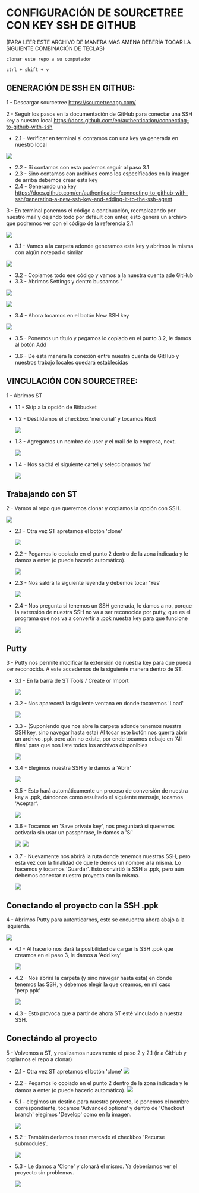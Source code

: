 # CONFIGURACIÓN DE SOURCETREE CON KEY SSH DE GITHUB

(PARA LEER ESTE ARCHIVO DE MANERA MÁS AMENA DEBERÍA TOCAR LA SIGUIENTE COMBINACIÓN DE TECLAS)

```shell
clonar este repo a su computador

ctrl + shift + v

```

## GENERACIÓN DE SSH EN GITHUB:

1 - Descargar sourcetree https://sourcetreeapp.com/

2 - Seguir los pasos en la documentación de GitHub para conectar una SSH key a nuestro local https://docs.github.com/en/authentication/connecting-to-github-with-ssh

- 2.1 - Verificar en terminal si contamos con una key ya generada en nuestro local

![](./img/1.png)

- 2.2 - Si contamos con esta podemos seguir al paso 3.1
- 2.3 - Sino contamos con archivos como los específicados en la imagen de arriba debemos crear esta key
- 2.4 - Generando una key https://docs.github.com/en/authentication/connecting-to-github-with-ssh/generating-a-new-ssh-key-and-adding-it-to-the-ssh-agent

3 - En terminal ponemos el código a continuación, reemplazando por nuestro mail y dejando todo por default con enter, esto genera un archivo que podremos ver con el código de la referencia 2.1

![](./img/2.png)

- 3.1 - Vamos a la carpeta adonde generamos esta key y abrimos la misma con algún notepad o similar

![](./img/3.png)

- 3.2 - Copiamos todo ese código y vamos a la nuestra cuenta ade GitHub
- 3.3 - Abrimos Settings y dentro buscamos "

![](./img/4.png)

![](./img/5.png)

- 3.4 - Ahora tocamos en el botón New SSH key

![](./img/6.png)

- 3.5 - Ponemos un título y pegamos lo copiado en el punto 3.2, le damos al botón Add

- 3.6 - De esta manera la conexión entre nuestra cuenta de GitHub y nuestros trabajo locales quedará establecidas

## VINCULACIÓN CON SOURCETREE:

1 - Abrimos ST

- 1.1 - Skip a la opción de Bitbucket

- 1.2 - Destildamos el checkbox 'mercurial' y tocamos Next

  ![](./img/7.png)

- 1.3 - Agregamos un nombre de user y el mail de la empresa, next.

  ![](./img/8.png)

* 1.4 - Nos saldrá el siguiente cartel y seleccionamos 'no'

  ![](./img/9.png)

## Trabajando con ST

2 - Vamos al repo que queremos clonar y copiamos la opción con SSH.

![](./img/10.png)

- 2.1 - Otra vez ST apretamos el botón 'clone'

  ![](./img/11.png)

- 2.2 - Pegamos lo copiado en el punto 2 dentro de la zona indicada y le damos a enter (o puede hacerlo automático).

  ![](./img/12.png)

- 2.3 - Nos saldrá la siguiente leyenda y debemos tocar 'Yes'

  ![](./img/13.png)

- 2.4 - Nos pregunta si tenemos un SSH generada, le damos a no, porque la extensión de nuestra SSH no va a ser reconocida por putty, que es el programa que nos va a convertir a .ppk nuestra key para que funcione

  ![](./img/14.png)

## Putty

3 - Putty nos permite modificar la extensión de nuestra key para que pueda ser reconocida. A este accedemos de la siguiente manera dentro de ST.

- 3.1 - En la barra de ST Tools / Create or Import

  ![](./img/16.png)

- 3.2 - Nos aparecerá la siguiente ventana en donde tocaremos 'Load'

  ![](./img/17.png)

- 3.3 - (Suponiendo que nos abre la carpeta adonde tenemos nuestra SSH key, sino navegar hasta esta) Al tocar este botón nos querrá abrir un archivo .ppk pero aún no existe, por ende tocamos debajo en 'All files' para que nos liste todos los archivos disponibles

  ![](./img/21.png)

- 3.4 - Elegimos nuestra SSH y le damos a 'Abrir'

  ![](./img/22.png)

- 3.5 - Esto hará automáticamente un proceso de conversión de nuestra key a .ppk, dándonos como resultado el siguiente mensaje, tocamos 'Aceptar'.

  ![](./img/23.png)

- 3.6 - Tocamos en 'Save private key', nos preguntará si queremos activarla sin usar un passphrase, le damos a 'Sí'

  ![](./img/24.png)
  ![](./img/25.png)

- 3.7 - Nuevamente nos abrirá la ruta donde tenemos nuestras SSH, pero esta vez con la finalidad de que le demos un nombre a la misma. Lo hacemos y tocamos 'Guardar'. Esto convirtió la SSH a .ppk, pero aún debemos conectar nuestro proyecto con la misma.

  ![](./img/26.png)

## Conectando el proyecto con la SSH .ppk

4 - Abrimos Putty para autenticarnos, este se encuentra ahora abajo a la izquierda.

![](./img/28.png)

- 4.1 - Al hacerlo nos dará la posibilidad de cargar ls SSH .ppk que creamos en el paso 3, le damos a 'Add key'

  ![](./img/27.png)

- 4.2 - Nos abrirá la carpeta (y sino navegar hasta esta) en donde tenemos las SSH, y debemos elegir la que creamos, en mi caso 'perp.ppk'

  ![](./img/29.png)

- 4.3 - Esto provoca que a partir de ahora ST esté vinculado a nuestra SSH.

## Conectándo al proyecto

5 - Volvemos a ST, y realizamos nuevamente el paso 2 y 2.1 (ir a GitHub y copiarnos el repo a clonar)

- 2.1 - Otra vez ST apretamos el botón 'clone'
  ![](./img/11.png)

- 2.2 - Pegamos lo copiado en el punto 2 dentro de la zona indicada y le damos a enter (o puede hacerlo automático).
  ![](./img/12.png)

- 5.1 - elegimos un destino para nuestro proyecto, le ponemos el nombre correspondiente, tocamos 'Advanced options' y dentro de 'Checkout branch' elegimos 'Develop' como en la imagen.

  ![](./img/31.png)

- 5.2 - También deríamos tener marcado el checkbox 'Recurse submodules'.

  ![](./img/32.png)

- 5.3 - Le damos a 'Clone' y clonará el mismo. Ya deberíamos ver el proyecto sin problemas.

  ![](./img/34.png)
